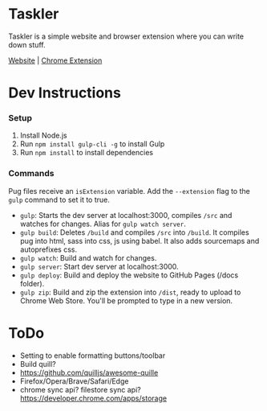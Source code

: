 # Taskler
Taskler is a simple website and browser extension where you can write down stuff.

[Website](https://taskler.kasp.io/) | [Chrome Extension](https://chrome.google.com/webstore/detail/jnibmbpjkpfgaefgbnaneldfbfecpjih)

# Dev Instructions

### Setup
1. Install Node.js
2. Run `npm install gulp-cli -g` to install Gulp
3. Run `npm install` to install dependencies

### Commands
Pug files receive an `isExtension` variable. Add the `--extension` flag to the `gulp` command to set it to true.
- `gulp`: Starts the dev server at localhost:3000, compiles `/src` and watches for changes. Alias for `gulp watch server`.
- `gulp build`: Deletes `/build` and compiles `/src` into `/build`. It compiles pug into html, sass into css, js using babel. It also adds sourcemaps and autoprefixes css.
- `gulp watch`: Build and watch for changes.
- `gulp server`: Start dev server at localhost:3000.
- `gulp deploy`: Build and deploy the website to GitHub Pages (/docs folder).
- `gulp zip`: Build and zip the extension into `/dist`, ready to upload to Chrome Web Store. You'll be prompted to type in a new version.

# ToDo
- Setting to enable formatting buttons/toolbar
- Build quill?
- https://github.com/quilljs/awesome-quille
- Firefox/Opera/Brave/Safari/Edge
- chrome sync api? filestore sync api? https://developer.chrome.com/apps/storage
